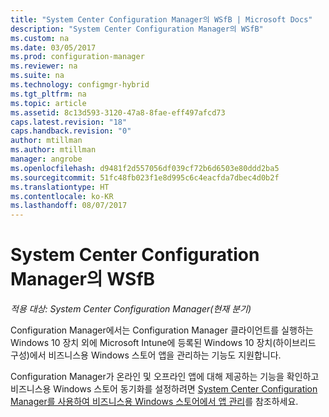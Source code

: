 ```yaml
---
title: "System Center Configuration Manager의 WSfB | Microsoft Docs"
description: "System Center Configuration Manager의 WSfB"
ms.custom: na
ms.date: 03/05/2017
ms.prod: configuration-manager
ms.reviewer: na
ms.suite: na
ms.technology: configmgr-hybrid
ms.tgt_pltfrm: na
ms.topic: article
ms.assetid: 8c13d593-3120-47a8-8fae-eff497afcd73
caps.latest.revision: "18"
caps.handback.revision: "0"
author: mtillman
ms.author: mtillman
manager: angrobe
ms.openlocfilehash: d9481f2d557056df039cf72b6d6503e80ddd2ba5
ms.sourcegitcommit: 51fc48fb023f1e8d995c6c4eacfda7dbec4d0b2f
ms.translationtype: HT
ms.contentlocale: ko-KR
ms.lasthandoff: 08/07/2017
---
```

# <a name="wsfb-in-system-center-configuration-manager"></a>System Center Configuration Manager의 WSfB

*적용 대상: System Center Configuration Manager(현재 분기)*

Configuration Manager에서는 Configuration Manager 클라이언트를 실행하는 Windows 10 장치 외에 Microsoft Intune에 등록된 Windows 10 장치(하이브리드 구성)에서 비즈니스용 Windows 스토어 앱을 관리하는 기능도 지원합니다.

Configuration Manager가 온라인 및 오프라인 앱에 대해 제공하는 기능을 확인하고 비즈니스용 Windows 스토어 동기화를 설정하려면 [System Center Configuration Manager를 사용하여 비즈니스용 Windows 스토어에서 앱 관리](../../apps/deploy-use/manage-apps-from-the-windows-store-for-business.md)를 참조하세요.
